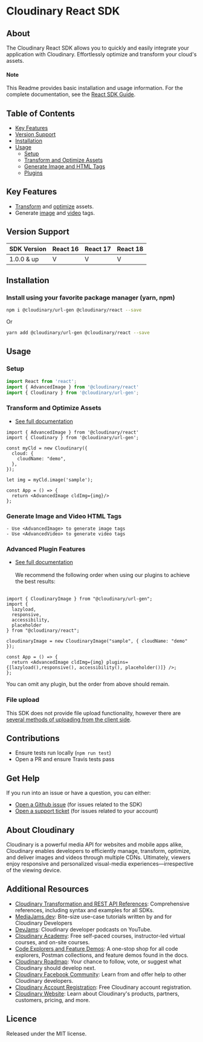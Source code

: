 Cloudinary React SDK
=========================
## About
The Cloudinary React SDK allows you to quickly and easily integrate your application with Cloudinary.
Effortlessly optimize and transform your cloud's assets.

#### Note
This Readme provides basic installation and usage information.
For the complete documentation, see the [React SDK Guide](https://cloudinary.com/documentation/react_integration).

## Table of Contents
- [Key Features](#key-features)
- [Version Support](#Version-Support)
- [Installation](#installation)
- [Usage](#usage)
    - [Setup](#Setup)
    - [Transform and Optimize Assets](#Transform-and-Optimize-Assets)
    - [Generate Image and HTML Tags](#Generate-Image-and-Video-HTML-Tags)
    - [Plugins](#Advanced-Plugin-Features)

## Key Features
- [Transform](https://cloudinary.com/documentation/react_video_manipulation#video_transformation_examples) and
 [optimize](https://cloudinary.com/documentation/react_image_manipulation#image_optimizations) assets.
- Generate [image](https://cloudinary.com/documentation/react_image_manipulation#deliver_and_transform_images) and
 [video](https://cloudinary.com/documentation/react_video_manipulation#video_element) tags.

## Version Support
| SDK Version   | React 16   | React 17 | React 18 |
|---------------|------------|----------|----------|
| 1.0.0 & up    | V          | V        | V        |

## Installation
### Install using your favorite package manager (yarn, npm)
```bash
npm i @cloudinary/url-gen @cloudinary/react --save

```
Or
```bash
yarn add @cloudinary/url-gen @cloudinary/react --save
```

## Usage
### Setup
```javascript
import React from 'react';
import { AdvancedImage } from '@cloudinary/react'
import { Cloudinary } from '@cloudinary/url-gen';
```

### Transform and Optimize Assets
- [See full documentation](https://cloudinary.com/documentation/react_image_manipulation)

```tsx
import { AdvancedImage } from '@cloudinary/react'
import { Cloudinary } from '@cloudinary/url-gen';

const myCld = new Cloudinary({
  cloud: {
    cloudName: "demo",
  },
});

let img = myCld.image('sample');

const App = () => {
  return <AdvancedImage cldImg={img}/>
};
```
  
### Generate Image and Video HTML Tags
    - Use <AdvancedImage> to generate image tags
    - Use <AdvancedVideo> to generate video tags

### Advanced Plugin Features
- [See full documentation](https://cloudinary.com/documentation/react_integration#plugins)
<br/><br/>
We recommend the following order when using our plugins to achieve the best results:
<br/><br/>

```tsx
import { CloudinaryImage } from "@cloudinary/url-gen";
import {
  lazyload,
  responsive,
  accessibility,
  placeholder
} from "@cloudinary/react";

cloudinaryImage = new CloudinaryImage("sample", { cloudName: "demo" });

const App = () => {
  return <AdvancedImage cldImg={img} plugins={[lazyload(),responsive(), accessibility(), placeholder()]} />;
};
```

You can omit any plugin, but the order from above should remain.

### File upload
This SDK does not provide file upload functionality, however there are [several methods of uploading from the client side](https://cloudinary.com/documentation/react_image_and_video_upload).

## Contributions
- Ensure tests run locally (```npm run test```)
- Open a PR and ensure Travis tests pass

## Get Help
If you run into an issue or have a question, you can either:
- [Open a Github issue](https://github.com/cloudinary/frontend-frameworks/issues)  (for issues related to the SDK)
- [Open a support ticket](https://cloudinary.com/contact) (for issues related to your account)

## About Cloudinary
Cloudinary is a powerful media API for websites and mobile apps alike, Cloudinary enables developers to efficiently manage, transform, optimize, and deliver images and videos through multiple CDNs. Ultimately, viewers enjoy responsive and personalized visual-media experiences—irrespective of the viewing device.


## Additional Resources
- [Cloudinary Transformation and REST API References](https://cloudinary.com/documentation/cloudinary_references): Comprehensive references, including syntax and examples for all SDKs.
- [MediaJams.dev](https://mediajams.dev/): Bite-size use-case tutorials written by and for Cloudinary Developers
- [DevJams](https://www.youtube.com/playlist?list=PL8dVGjLA2oMr09amgERARsZyrOz_sPvqw): Cloudinary developer podcasts on YouTube.
- [Cloudinary Academy](https://training.cloudinary.com/): Free self-paced courses, instructor-led virtual courses, and on-site courses.
- [Code Explorers and Feature Demos](https://cloudinary.com/documentation/code_explorers_demos_index): A one-stop shop for all code explorers, Postman collections, and feature demos found in the docs.
- [Cloudinary Roadmap](https://cloudinary.com/roadmap): Your chance to follow, vote, or suggest what Cloudinary should develop next.
- [Cloudinary Facebook Community](https://www.facebook.com/groups/CloudinaryCommunity): Learn from and offer help to other Cloudinary developers.
- [Cloudinary Account Registration](https://cloudinary.com/users/register/free): Free Cloudinary account registration.
- [Cloudinary Website](https://cloudinary.com): Learn about Cloudinary's products, partners, customers, pricing, and more.


## Licence
Released under the MIT license.
